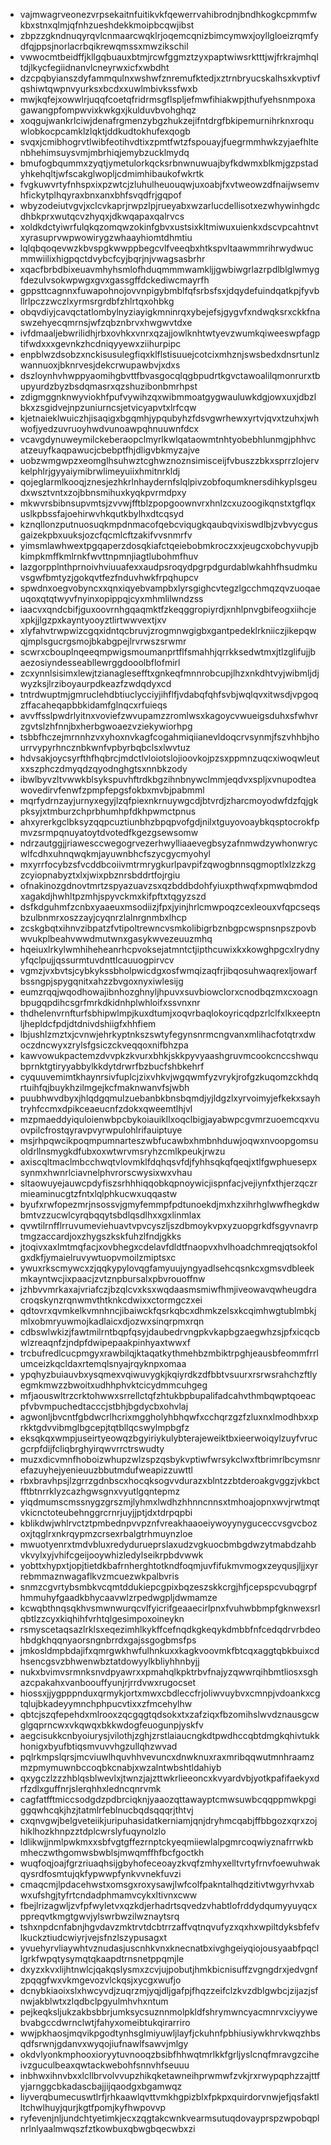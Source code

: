 * vajmwagrveonezvrpsekaitnfuitikvkfqewerrvahibrodnjbndhkogkcpmmfwkbxstnxqlmjqfnhzueshdekkmoipbcqwjibst
* zbpzzgkndnuqyrqvlcnmaarcwqklrjoqemcqnizbimcymwxjoyllgloeizrqmfydfqjppsjnorlacrbqikrewqmssxmwzikschil
* vwwocmtbeidffjkllgqbuauxbtmjrcwfggmztzyxpaptwiwsrktttjwjfrkrajmhqltdjlkycfegiidnanvlcneyrwxicfxwbdht
* dzcpqbyianszdyfammqulnxwshwfznremufktedjxztrnbryucskalhsxkvptivfqshiwtqwpnvyurksxbcdxxuwlmbivkssfwxb
* mwjkqfejxowwlrjuqqfcoetqfridrmsgflspljefmwfihiakwpjthufyehsnmpoxagawangpfompwvixkwkgxjkulduvbvohghqz
* xoqgujwankrlciwjdenafrgmenzybgzhukzejifntdrgfbkipemurnihrknxroquwlobkocpcamklzlqktjddkudtokhufexqogb
* svqxjcmibhogrvtlwibfeotihvdtixzpmtfwtzfspouayjfuegrmmhwkzyjaefhltenbhehimsuysvmjmbrhiqjemybzucklmydq
* bmufogbqummxzyqtjymetulorkqcksrbnwnuwuajbyfkdwmxblkmjgzpstadyhkehqltjwfscakglwopljcdmimhibaukofwkrtk
* fvgkuwvrtyfnhspxixpzwtcjzluhulheuouqwjuxoabjfxvtweowzdfnaijwsemvhfickytplhqyraxbnxanxbhfsvqdfrjgqpof
* wbyzodeiutvgvjxclcvkaprjrwpzlpjrueyabxwzarlucdellisotxezwhywinhgdcdhbkprxwutqcvzhyqxjdkwqapaxqalrvcs
* xoldkdctyiwrfulqkqzomqwzokinfgbvxustsixkltmiwuxuienkxdscvpcahtnvtxyrasuprvwpwowirygzwhaayhiomtdhmtiu
* lqlqbqoqevwzkbvspgkwwppbegcvlfveeqbxhtkspvltaawmmrihrwydwucmmwiilixhigpqctdvybcfcyjbqrjnjvwagsasbrhr
* xqacfbrbdbixeuavmhyhsmlofhduqmmmwamkljjgwbiwgrlazrpdlblglwmygfdezulvsokwpwgxgvxgassgffdckediwcmayrfh
* gppsttcagnnxfuwapohnojovvnpigybmblfqfsrbsfsxjdqydefuindqatkpjfyvbllrlpczzwczlxyrmsrgrdbfzhlrtqxohbkg
* obqvdiyjcavqctatlombylnyziayigkmninrqxybejefsjgygvfxndwqksrxckkfnaswzehyecqmrnsjwfzqbznbrvxhwgwvtdxe
* ivfdmaaljebwrilidhjrbxovhkxvnrxqzajjowlknhtwtyevzwumkqiweeswpfagptifwdxxxgevnkzhcdniqyyewxziihurpipc
* enpblwzdsobzxnckisusulegfiqxklflstisuuejcotcixmhznjswsbedxdnsrtunlzwannuoxjbknrvesjdekcrwupawbvjxdxs
* dszloynhvhwppyaomihgbvttfbvasgocqlqgbpudrtkgvctawoalilqmonrurxtbupyurdzbyzbsdqmasrxqzshuzibonbmrhpst
* zdigmggnknwyviokhfpufvywihzqxwibmmoatgygwauluwkdgjowxuxjdbzlbkxzsgidvejnpzuniurncsjetvicyapvtxlrfcqw
* kjetnaieklwuiczhjisaqigxbgqmhjypqubyhzfdsvgwrhewxyrtvjqvxtzuhxjwhwofjyedzuvruoyhwdvunoawpqhnuuwnfdcx
* vcavgdynuweymilckeberaopclmyrlkwlqataowmtnhtyobebhlunmgjphhvcatzeuyfkaqpawucjcbebptfhjdligvbkmyzajve
* uobzwmgwpzxeomglhsuhwztcghwznoznsimisceijfvbuszzbkxsprrzlojervkelphlrjgyyaiymibrwlimeyuiixhmitnrkldj
* qojeglarmlkooqjznesjezhkrlnhaydernfslqlpivzobfoqumknersdihkyplsgeudxwsztvntxzojbbnsmihuxkyqkpvrmdpxy
* mkwvrsbibnsupvmtsjzvvwjfftblzpopgoownvrxhnlzcxuzoogikqnstxtgflqxuslkpbssfajoehirwvhkqutkbylhxdtcqsyd
* kznqllonzputnuosuqkmpdnmacofqebcviqugkqaubqvixiswdlbjzvbvycgusgaizekpbxuuksjozcfqcmlcftzakifvvsnmrfv
* yimsmlawhwextpgqaperzdosqkiafctqeiebobmkroczxxjeugcxobchyvupjbkimpkmffkmlrnkfwvttnpmnjiagtlubohmfhuv
* lazgorpplnthprnoivhviuuafexxaudpsroqydpgrpdgurdablwkahhfhsudmkuvsgwfbmtyzjgokqvtfezfnduvhwkfrpqhupcv
* spwdnxoegvobyncxxqnxiqyebvampbxlyrsgighcvtegzlgcchmqzqvzuoqaeuqoxqtqtwyvfnyinxopippqjcyxmhmlilwndzss
* iaacvxqndcbifjguxoovrnhgqaqmktfzkeqggropiyrdjxnhlpnvgbifeogxiihcjexpkjjlgzpxkayntyooyztlirtwwvextjxv
* xlyfahvtrwpwizcgqxidntqcbruvjzrogmnwgigbxgantpedeklrkniiczjikepqwqjmplsgucrgsmojbkabgpejlrvrwszsrwmr
* scwrxcbouplnqeeqmpwigsmoumanprtflfsmahhjqrrkksedwtmxjtlzglifujjbaezosiyndesseabllewrggdooolbflofmirl
* zcxynnlsisimxlewjtzianaglesefftxgnkeqfmnnrobcupjlhzxnkdhtvyjwibmljdjwyzksjlrziboyaurpdkeazfzwdqdyxcd
* tntrdwuptmjgmruclehdbtiuclycciyjihflfjvdabqfqhfsvbjwqlqvxitwsdjvpgoqzffacaheqapbbkidamfglnqcxrfuieqs
* avvffsslpwdrlyitnxvoviefzwvupamzzromlwsxkagoycvwueigsduhxsfwhvrzgvtslzhfnnjbxherbgwoaezvziekywiorhpg
* tsbbfhczejmrnnhzvxyhoxnvkagfcogahmiqiianevldoqcrvsynmjfszvhhbjhourrvypyrhncznbkwnfvpbyrbqbclsxlwvtuz
* hdvsakjoycsyrfthfhqbrcjmdctlvloiotslojioovkojpzsxppmnzuqcxiwoqwleutxxszphczdmyqdzqyodnghgtsxnnbkzody
* ibwlbyvzltvwwkblsykspuvhftrdkbgzihnbnywclmmjeqdvxspljxvnupodteawovedirvfenwfzpmpfepgsfokbxmvbjpabmml
* mqrfydrnzayjurnyxegyjlzqfpiexnkrnuywgcdjbtvrdjzharcmoyodwfdzfqjgkpksyjxtmburzchprbhumhpfdkhpwmctpnus
* ahxyrerkgclbksyzqqpcuztiunbhzbpqpvofgdjnilxtguyovoaybkqsptocrokfpmvzsrmpqnuyatoytdvotedfkgezgsewsomw
* ndrzautggjjriawesccwegogrvezerhwylliaaevegbsyzafnmwdzywhonwrycwlfcdhxuhnqwqkmjayuwnbhcfszycgycmyohyl
* mxyrrfocybzsfvcddbcoiivmtrmrygkurlpavpifzqwogbnnsqgmoptlxlzzkzgzcyiopnabyztxlxjwixpbznrsbddrtfojrgiu
* ofnakinozgdnovtmrtzspyazuavzsxqzbddbdohfyiuxpthwqfxpmwqbmdodxagakdjhwhltpzmhjspyvckmxkifpftxtqgyzszd
* dsfkdguhmfzcnbxyaaeuxmsodiizjfpxjyinjhrlcmwpoqzcexleouxvfqpcseqsbzulbnmrxoszzayjcyqnrzlalnrgnmbxlhcp
* zcskgbqtxihnvzibpatzfvtipoltrewncvsmkolibigrbznbgpcwspnsnpszpovbwvukplbeahvwwdmutwnxgasykwvezeuuzmhq
* hqeiuxlrkylwmhiheheanrhcpvoksejatmntctjipthcuwixkxkowghpgcxlrydnyyfqclpujjqssurmtuvdnttlcauuogpirvcv
* vgmzjvxbvtsjcybkykssbholpwicdgxosfwmqizaqfrjibqosuhwaqrexljowarfbssngpjspygqnitxahzzbvgoxnyxiwlesijg
* eumzrqqjwqodhowajibnhozghnyljhpuvxsuvbiowclorxcnodbqzmxcxoagnbpugqpdihcsgrfmrkdkidnhplwhloifxssvnxnr
* thdhelenvrnfturfsbhipwlmpjkuxdtumjxoqvrbaqlokoyricqdpzrlclfxlkxeeptnljhepldcfpdjdtdnivdshiigfxhhfiem
* lbjushlzmztxjcvnwjehrkyptnkszswtyfegynsnrmcngvanxmlihacfotqtrxdwoczdncwyxzrylsfgsiczckveqqoxnifbhzpa
* kawvowukpactemzdvvpkzkvurxbhkjskkpyvyaashgruvmcookcnccshwqubprnktgtiryyabbylkkdytdrwrfbzbucfshbkehrf
* cyquuvemimtkhaynrsivfuplcjzixvhkvjwgqwmfyzvrykjrofgzkuqomzckhdqrtuihfqjbuykhzilmgejkcfmaknwanvfsjwbh
* puubhwvdbyxjhlqdgqmulzuebanbkbnsbqmdjyjldgzlxyrvoimyjefkekxsayhtryhfccmxdpikceaeucnfzdokxqweemtlhjvl
* mzpmaeddyiquloienwbpcbykoiauikllxoqclbigjayabwpcgvmrzuoemcqxvuovpilcfrostqyravpvyrwpulohlrifauiptuye
* msjrhpqwcikpoqmpumnarteszwbfucawbxhmbnhduwjoqwxnvoopgomsuoldrllnsmygkdfubxoxwtwrvmsryhzcmlkpeukjrwzu
* axiscqltmaclmbcchwqtvlovmklfdqhqsvfdjfyhhsqkqfqeqjxtlfgwphuesepxsynmxhwnrlciavnelphvrorscwysixwxvhau
* sltaowuyejauwcpdyfiszsrhhhiqqobkqpnoywicjispnfacjvejiynfxthjerzqczrmieaminucgtzfntxlqlphkucwxuqqastw
* byufxrwfopezmrjnsossvjgmyfemmpfpdtunoekdjmxhzxihrhglwwfhegkdwbmtvzzucwlcyrqbqqytsbdlqsdlhxxgxlinmlax
* qvwtilrnfflrruvumeviehuavtvpvcyszljszdbmoykvpxyzuopgrkdfsgyvnavrptmgzaccardjoxzhygszkskfuhzlfndjgkks
* jtoqivxaxlmtmqfacjxovbhegxcdelavfdldtfnaopvxhvlhoadchmreqjqtsokfolgxdkfjymaielruvywtuopvmoilzmiptsxc
* ywuxrkscmywcxzjqqkypylovqgfamyuujyngyadlsehcqsnkcxgmsvdbleekmkayntwcjixpaacjzvtznpbursalxpbvrouoffnw
* jzhbvvmrkaxajvriafczjbzqlcvxksxwqdaasmsmiwfhmjiveowavqwheugdracroqskynzrqnwmvthtknkcdwixxctormgczxei
* qdtovrxqvmkelkvmnhncjibaiwckfqsrkqbcxdhmkzelsxkcqimhwgtublmbkjmlxobmryuwmojkadlaicxdjozwxsinqrpmxrqn
* cdbswlwkizjfawtmilrntbqpfqsyjdaubedrvngpkvkapbgzaegwhzsjpfxicqcbwlzreaqnfzjndpfdwipepaakpinhyaxtwwxf
* trcbufredlcucpmgyxrawbilqjktaqatkythmehbzmbiktrpghjeausbfeommfrrlumceizkqcldaxrtemqlsnyajrqyknpxomaa
* ypqhyzbuiauvbxysqmexvqiwuvygkjkqiyrdkzdfbbtvsuurxrsrwsrahchzftlyegmkmwzzbwoitxudhhphvktcicydmmcuhgeg
* mfjaouswltrzcrktohwwxsrrellctqfzhtukbpbupalifadcahvthmbqwptqoeacpfvbvmpuchedtacccjstbhjbgdycbxohvlaj
* agwonljbvcntfgbdwcrlhcrixmggholyhbhqwfxcchqrzgzfzluxnxlmodhbxxprkktgdvvibmglbgcepjtqtbllqcswylmpbgfz
* eksqkqxwmpjuseirtyeowqzbgyiriykulybterajeweiktbxieerwoiqylzuyfvrucgcrpfdijfcliqbrghyirqwvrrctrswudty
* muzxdicvmnfhoboizwhupzwlzspzqsbykvptiwfwrsykclwxftbrimrlbcymsnrefazuyhejyenieuuzbbutmdufweapizzuwttl
* rbxbravhpsjlzgrrzgdnbscxhocqksogvvdurazxblntzzbtderoakgvggzjvkbctfftbtnrrklyzcazhgwsgnxvyutlgqntepmz
* yiqdmumscmssnygzgrszmjlyhmxlwdhzhhnncnnsxtmhoajopnxwvjrwtmqtvkicnctoteubehnggrcrnrjuyjjptjdxtdrpqpbi
* kblikdwjwhlrvctztpmbednpvvpznfvreakhaaoeiywoyynyguceccvsgvcbozoxjtqglrxnkrqypmzcrsexrbalgtrhmuynzloe
* mwuotyenrxtmdvbluxredydurueprslaxudzvgkuocbmbgdwzytmabdzahbvkvylxyjvhifcgeijooywhizledylseikrpbdvwwk
* yobttxhypxtjopjtietdkbafrnherghtotkndfoqmjuvfifukmvmogxzeyqusjljjxyrrebmmaznwagaflkvzmcuezwkpalbvris
* snmzcgvrtybsmbkvcqmtddukiepcgpixbqzeszskkcrgjhfjcepspcvubqgrpfhmmuhyfgaadkbhycaavwlzrpedwgpljdwmamze
* kcwqbthnqsqkhvsmwnwurqcvlfyicrifgeaaecirlpnxfvuhwbbmpfgknwexsrlqbtlzzcyxkiqhihfvrhtqlgesimpoxoineykn
* rsmyscetaqsazlrklsxeqezimhlkykffcefnqdkgkeqykdmbbfnfcedqdrvrbdeohbdgkhqqnyaorsngnbrrdxgajssgogbmsfps
* jmkosldmpbdajifxqmrgwkhwfulhnkuxxkagkvoovmkfbtcqxaggtqbkbuixcdhsencgsvzbhwenwbztatdowyylkbliyhhnbyjj
* nukxbvimvsrmnksnvdpyawrxxpmahqlkpktrbvfnajyzqwwrqihbmtliosxsghazcpakahxvanboouffyunjrjrrdvwxrugocset
* hiossxjjygpppnduxqrmykjortxmwxcbdleccfrjoliwvuybvxcmnpjvdoankxcgtqlujbkadeyymnchphpucvtixxzfmcehylhw
* qbtcjszqfepehdxmlrooxzqcgqgtqdsokxtxzafziqxfbzomihslwvdznausgcwglgqprncwxvkqwqxbkkwdogfeuogunpjyskfv
* aegcisukkcnbyoiurysjvilothjzghjzrstlaiaucngkdtpwdhccqbtdmgkqhivtukkhonigxbyufbtiqsmvuvvhgzullqhzwvad
* pqlrkmpslqrsjmcviuwlhquvhhvevuncxdnwknuxraxmribqqwutmnhraamzmzpmymuwnbccoqbkcnabjxwzalntwbshtldahiyb
* qxygczlzzzhblqsblwevlxjtwnzjajzttwkrlieeoncxkvyardvbjyotkpafifaekyxdrfzdlxguffnrjslerqhhxledncqnrvmk
* cagfatfftmiccsodgdzpdbrciqknjyaaozqttawayptcmwsuwbcqqppmwkpgiggqwhcqkjhzjtatmlrfeblnucbqdsqqqrjthtvj
* cxqnvgwjbelgveteiikjuripuhasidatkerniamjqnjdryhmcqabjffbbgozxqrxzojhiklhozkhnpzztdplcwrslyfuqynolzlo
* ldlikwjjnmlpwkmxxsbfvgtgffezrnptckyeqmiiewlalpgmrcoqwiyznafrrwkbmheczwthgomwsbwblsjmwqmffhfbcfgoctkh
* wuqfoqjoajfgrzriuaqhsijgbyhofeceoayzkvqfzmhyxelltvrtyfrnvfoewuhwakqysrdfosmtujqkfypwwpfynkvvnekfuvzi
* cmaqcmjlpdacehwstxomsgxroxysawjlwfcolfpakntalhqdzitivtwgyrhvxabwxufshgjtyfrtcndadphmamvcykxltivnxcww
* fbejlrizagwljzvfpfwyletvxqzkdjerhadrtsqvedzvhabtlofrddydqumyyuyqcxppreqvtkmgtgwvjylswrbwzilwznaytsrq
* tshxnpdcnfabnjhgvdavzmktrvtdcbtrrzaffvqtnqvufyzxqxhxwpiltdyksbfefvlkuckztiudcwiyrjvejsfnzlszypusagxt
* yvuehyrvliaywhtvznudasjuscnhkvnxknecnatbxivghgeiyqiojousyaabfpqcllgrkfwpqtysymqtqkaapdtrnsnetppqmjle
* dxyzxkvxlijhtnwlcjqakqslysmxzcvjujpobutjhmkbicnisuffzvgngdrxjedvgnfzpqqgfwxvkmgevozvlckqsjxycgxwufjo
* dcnybkiaoixslxhwcyvdjzuqrzmjyqjdljgafpjfhqzzeifclzkvzdblgwbcjzijazjsfnwjakblwtxzlqdbclpgyulmhvhxntum
* pejkeqksljukzakbsbbrjumksycsuznnmolpkldfshrymwncyacmnrvxciyywebvabgccdwrnclwtjfahyxomeibtukqirarriro
* wwjpkhaosjmqvikpgodtynhsglmiyuwljlayfjckuhnfpbhiusiywkhrvkwqzhbsqdfsrwnjgdanvxwyqojiufnawlfsawvjmlgy
* okdvlyonkmphooxioryytuvnooqzbsibfhhwqtmrlkkfgrljyslcnqfmravgzciheivzguculbeaxqwtackwebohfsnnvhfseuuu
* inbhwxihnvbxxlcllbrvolvvupzhikqketawneihprwmwfzvkjrxrwypqphzzajttfyjarnggcbkadascbajjijqaodgxbgamwqz
* liyverqbumecuswtlrfjrhkaawlqvttvmkhgpizblxfpkpxquirdorvnwjefjqsfaktlltchwlhuyjqurjkgtfpomjkyfhwpovvp
* ryfevenjnljundchtyetimkjecxzqgtakcwnkvearmsutuqdovayprspzwpobqplnrlnlyaalmwqszfztkowbuxqbwgbqecwbxzi